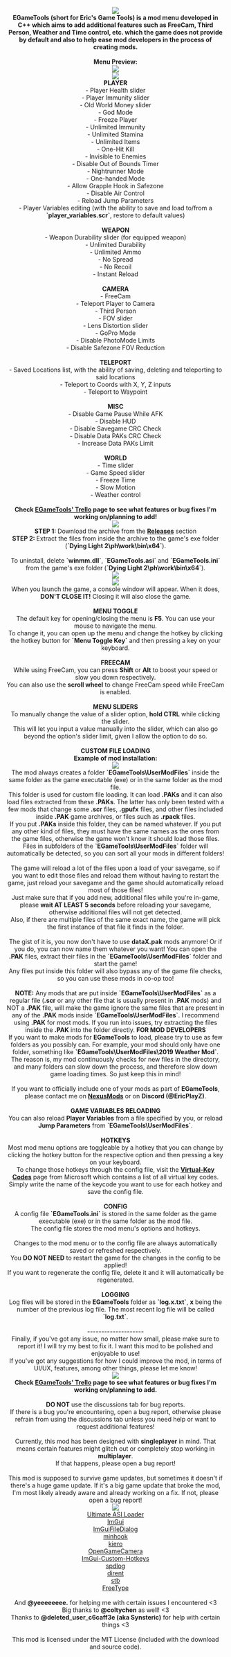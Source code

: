<p align="center">
<img src="https://i.imgur.com/s6ZV1cz.png"/><br>
<b>EGameTools (short for Eric's Game Tools) is a mod menu developed in C++ which aims to add additional features such as FreeCam, Third Person, Weather and Time control, etc. which the game does not provide by default and also to help ease mod developers in the process of creating mods.</b><br><br>
<b>Menu Preview:</b><br>
<img src="https://i.imgur.com/rQpPtT3.png"/><br>
<img src="https://i.imgur.com/M9VP0cv.png"/><br>
<b>PLAYER</b><br>
- Player Health slider<br>
- Player Immunity slider<br>
- Old World Money slider<br>
- God Mode<br>
- Freeze Player<br>
- Unlimited Immunity<br>
- Unlimited Stamina<br>
- Unlimited Items<br>
- One-Hit Kill<br>
- Invisible to Enemies<br>
- Disable Out of Bounds Timer<br>
- Nightrunner Mode<br>
- One-handed Mode<br>
- Allow Grapple Hook in Safezone<br>
- Disable Air Control<br>
- Reload Jump Parameters<br>
- Player Variables editing (with the ability to save and load to/from a <b>`player_variables.scr`</b>, restore to default values)<br><br>
<b>WEAPON</b><br>
- Weapon Durability slider (for equipped weapon)<br>
- Unlimited Durability<br>
- Unlimited Ammo<br>
- No Spread<br>
- No Recoil<br>
- Instant Reload<br><br>
<b>CAMERA</b><br>
- FreeCam<br>
- Teleport Player to Camera<br>
- Third Person<br>
- FOV slider<br>
- Lens Distortion slider<br>
- GoPro Mode<br>
- Disable PhotoMode Limits<br>
- Disable Safezone FOV Reduction<br><br>
<b>TELEPORT</b><br>
- Saved Locations list, with the ability of saving, deleting and teleporting to said locations<br>
- Teleport to Coords with X, Y, Z inputs<br>
- Teleport to Waypoint<br><br>
<b>MISC</b><br>
- Disable Game Pause While AFK<br>
- Disable HUD<br>
- Disable Savegame CRC Check<br>
- Disable Data PAKs CRC Check<br>
- Increase Data PAKs Limit<br><br>
<b>WORLD</b><br>
- Time slider<br>
- Game Speed slider<br>
- Freeze Time<br>
- Slow Motion<br>
- Weather control<br><br>
<b>Check <a href="https://trello.com/b/oRaJQEOi/egametools-dying-light-2">EGameTools' Trello﻿﻿</a> page to see what features or bug fixes I'm working on/planning to add!</b><br>
<img src="https://i.imgur.com/kOyrZYC.png"/><br>
<b>STEP 1: </b>Download the archive from the <b><a href="https://github.com/EricPlayZ/EGameTools/releases">Releases</a></b> section<br>
<b>STEP 2: </b>Extract the files from inside the archive to the game's exe folder (<b>`Dying Light 2\ph\work\bin\x64`</b>).<br><br>
To uninstall, delete <b>`winmm.dll`</b>, <b>`EGameTools.asi`</b> and <b>`EGameTools.ini`</b> from the game's exe folder (<b>`Dying Light 2\ph\work\bin\x64`</b>).<br>
<img src="https://i.imgur.com/4mlvwfv.gif"/><br>
<img src="https://i.imgur.com/CRAQXjm.png"/><br>
﻿﻿When you launch the game, a console window will appear. When it does, <b>DON'T CLOSE IT!</b> Closing it will also close the game.<br><br>
<b>MENU TOGGLE</b><br>
The default key for opening/closing the menu is <b>F5</b>. You can use your mouse to navigate the menu.<br>
To change it, you can open up the menu and change the hotkey by clicking the hotkey button for <b>`Menu Toggle Key`</b> and then pressing a key on your keyboard.<br><br>
<b>FREECAM</b><br>
While using FreeCam, you can press <b>Shift</b> or <b>Alt</b> to boost your speed or slow you down respectively.<br>
You can also use the <b>scroll wheel</b> to change FreeCam speed while FreeCam is enabled.<br><br>
<b>MENU SLIDERS</b><br>
To manually change the value of a slider option, <b>hold CTRL</b> while clicking the slider.<br>
This will let you input a value manually into the slider, which can also go beyond the option's slider limit, given I allow the option to do so.<br><br>
<b>CUSTOM FILE LOADING</b><br>
<b>Example of mod installation:</b><br>
<img src="https://i.imgur.com/bXgW0xE.gif"/><br>
The mod always creates a folder <b>`EGameTools\UserModFiles`</b> inside the same folder as the game executable (exe) or in the same folder as the mod file.<br>
This folder is used for custom file loading. It can load <b>.PAKs</b> and it can also load files extracted from these <b>.PAKs</b>. The latter has only been tested with a few mods that change some <b>.scr</b> files, <b>.gpufx</b> files, and other files included inside <b>.PAK</b> game archives, or files such as <b>.rpack</b> files.<br>
If you put <b>.PAKs</b> inside this folder, they can be named whatever. If you put any other kind of files, they must have the same names as the ones from the game files, otherwise the game won't know it should load those files. Files in subfolders of the <b>`EGameTools\UserModFiles`</b> folder will automatically be detected, so you can sort all your mods in different folders!<br><br>
The game will reload a lot of the files upon a load of your savegame, so if you want to edit those files and reload them without having to restart the game, just reload your savegame and the game should automatically reload most of those files!<br>
Just make sure that if you add new, additional files while you're in-game, please <b>wait AT LEAST 5 seconds</b> before reloading your savegame, otherwise additional files will not get detected.<br>
Also, if there are multiple files of the same exact name, the game will pick the first instance of that file it finds in the folder.<br><br>
The gist of it is, you now don't have to use <b>dataX.pak</b> mods anymore! Or if you do, you can now name them whatever you want! You can open the <b>.PAK</b> files, extract their files in the <b>`EGameTools\UserModFiles`</b> folder and start the game!<br>
Any files put inside this folder will also bypass any of the game file checks, so you can use these mods in co-op too!<br><br>
<b>NOTE:</b> Any mods that are put inside <b>`EGameTools\UserModFiles`</b> as a regular file (<b>.scr</b> or any other file that is usually present in <b>.PAK</b> mods) and NOT a <b>.PAK</b> file, will make the game ignore the same files that are present in any of the <b>.PAK</b> mods inside <b>`EGameTools\UserModFiles`</b>. I recommend using <b>.PAK</b> for most mods. If you run into issues, try extracting the files inside the <b>.PAK</b> into the folder directly.
<b>FOR MOD DEVELOPERS</b><br>
If you want to make mods for <b>EGameTools</b> to load, please try to use as few folders as you possibly can. For example, your mod should only have one folder, something like <b>`EGameTools\UserModFiles\2019 Weather Mod`</b>.<br>
The reason is, my mod continuously checks for new files in the directory, and many folders can slow down the process, and therefore slow down game loading times. So just keep this in mind!<br><br>
If you want to officially include one of your mods as part of <b>EGameTools</b>, please contact me on <b><a href="https://www.nexusmods.com/dyinglight2/mods/1098">NexusMods</a></b> or on <b>Discord (@EricPlayZ)</b>.<br><br>
<b>GAME VARIABLES RELOADING</b><br>
You can also reload <b>Player Variables</b> from a file specified by you, or reload <b>Jump Parameters</b> from <b>`EGameTools\UserModFiles`</b>.<br><br>
<b>HOTKEYS</b><br>
Most mod menu options are toggleable by a hotkey that you can change by clicking the hotkey button for the respective option and then pressing a key on your keyboard.<br>
To change those hotkeys through the config file, visit the <b><a href="https://learn.microsoft.com/en-us/windows/win32/inputdev/virtual-key-codes">Virtual-Key Codes</a>﻿</b> page from Microsoft which contains a list of all virtual key codes. Simply write the name of the keycode you want to use for each hotkey and save the config file.<br><br>
<b>CONFIG</b><br>
A config file <b>`EGameTools.ini`</b> is stored in the same folder as the game executable (exe) or in the same folder as the mod file.<br>
The config file stores the mod menu's options and hotkeys.<br><br>
Changes to the mod menu or to the config file are always automatically saved or refreshed respectively.<br>
You <b>DO NOT NEED</b> to restart the game for the changes in the config to be applied!<br>
If you want to regenerate the config file, delete it and it will automatically be regenerated.<br><br>
<b>LOGGING</b><br>
Log files will be stored in the <b>EGameTools</b> folder as <b>`log.x.txt`</b>, <b>x</b> being the number of the previous log file. The most recent log file will be called <b>`log.txt`</b>.<br><br>
<b>--------------------</b><br>
Finally, if you've got any issue, no matter how small, please make sure to report it! I will try my best to fix it. I want this mod to be polished and enjoyable to use!<br>
If you've got any suggestions for how I could improve the mod, in terms of UI/UX, features, among other things, please let me know!<br>
<img src="https://i.imgur.com/m0X9akl.png"/><br>
<b>Check <a href="https://trello.com/b/oRaJQEOi/egametools-dying-light-2">EGameTools' Trello﻿﻿</a> page to see what features or bug fixes I'm working on/planning to add.</b><br><br>
<b>DO NOT</b> use the discussions tab for bug reports.<br>
If there is a bug you're encountering, open a bug report, otherwise please refrain from using the discussions tab unless you need help or want to request additional features!<br><br>
Currently, this mod has been designed with <b>singleplayer</b> in mind. That means certain features might glitch out or completely stop working in <b>multiplayer</b>.<br>
If that happens, please open a bug report!<br><br>
This mod is supposed to survive game updates, but sometimes it doesn't if there's a huge game update. If it's a big game update that broke the mod, I'm most likely already aware and already working on a fix. If not, please open a bug report!<br>
<img src="https://i.imgur.com/nbipzX1.png"/><br>
<a href="https://github.com/ThirteenAG/Ultimate-ASI-Loader">Ultimate ASI Loader</a><br>
<a href="https://github.com/ocornut/imgui">ImGui</a><br>
<a href="https://github.com/aiekick/ImGuiFileDialog">﻿ImGuiFileDialog</a><br>
<a href="https://github.com/TsudaKageyu/minhook">minhook</a><br>
<a href="https://github.com/Rebzzel/kiero">kiero</a><br>
<a href="https://github.com/coltonon/OpenGameCamera">OpenGameCamera</a><br>
<a href="https://github.com/xvorost/ImGui-Custom-HotKeys">ImGui-Custom-Hotkeys﻿</a><br>
<a href="https://github.com/gabime/spdlog">spdlog</a><br>
<a href="https://github.com/tronkko/dirent">dirent</a><br>
<a href="https://github.com/nothings/stb">﻿stb</a><br>
<a href="https://github.com/freetype/freetype">﻿FreeType﻿</a><br><br>
And <b>@yeeeeeeee.</b> for helping me with certain issues I encountered <3<br>
Big thanks to <b>@coltychen</b> as well! <3<br>
Thanks to <b>@deleted_user_c6caff3e (aka Synsteric)</b> for help with certain things <3<br><br>
This mod is licensed under the MIT License (included with the download and source code).
</p>
